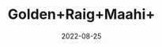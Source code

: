 ---
title: 'Golden+Raig+Maahi+'
date: '2022-08-25' 
metatag: '' 
inventory: '0' 
draft: false 
# meta description 
shortDescripton: ''
description: 'Herb'
longdescription: ''
featured: True
# product Price
price: '2000.0'
# Product Short Description
shortDescription: ''
productID: 'EA2FB88D-9A24-ED11-9968-005056B3A416'
type: 'products'
category: 'Herb' 
thumnailproduct: 'https://aminsaddiquidawakhana.eralive.net/images/products/EA2FB88D-9A24-ED11-9968-005056B3A4161.png' 
images:
  - image: 'images/products/EA2FB88D-9A24-ED11-9968-005056B3A4161.png'  
Variants:
---